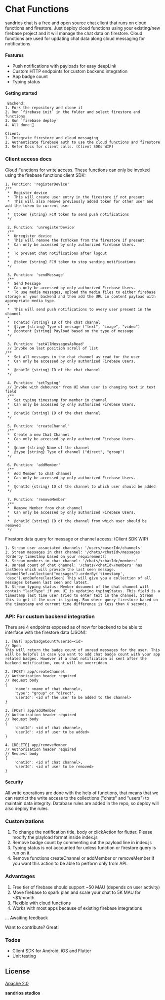 # Chat Functions

sandrios chat is a free and open source chat client that runs on cloud functions and firestore. Just deploy cloud functions using your existing/new firebase project and it will manage the chat data on firestore. Cloud functions are used for updating chat data along cloud messaging for notifications.

#### Features

  - Push notifications with payloads for easy deepLink
  - Custom HTTP endpoints for custom backend integration
  - App badge count
  - Typing status

#### Getting started
     Backend:
    1. Fork the repository and clone it
    2. Run `firebase init` in the folder and select firestore and functions
    3. Run `firebase deploy`
    4. All done 🎉

    Client:
    1. Integrate firestore and cloud messaging
    2. Authenticate firebase auth to use the cloud functions and firestore
    3. Refer Docs for client calls. (Client SDKs WIP)

### Client access docs

Cloud Functions for write access. These functions can only be invoked using the firebase functions client SDK:
```
1. Function: 'registerDevice'
/**
 *  Register device
 *  This will create user entry in the firestore if not present
 *  This will also remove previously added token for other user and add the token to current user
 * 
 *  @token {string} FCM token to send push notifications
 */
 
 2. Function: 'unregisterDevice'
 /**
 *  Unregister device
 *  This will remove the fcmToken from the firestore if present
 *  Can only be accessed by only authorized Firebase Users.
 * 
 *  To prevent chat notifications after logout
 * 
 *  @token {string} FCM token to stop sending notifications
 */
 
 3. Function: 'sendMessage'
 /**
 *  Send Message
 *  Can only be accessed by only authorized Firebase Users.
 *  To use media messages, upload the media files to either firebase storage or your backend and then add the URL in content payload with appropriate media type.
 * 
 *  This will send push notifications to every user present in the channel
 * 
 *  @chatId {string} ID of the chat channel
 *  @type {string} Type of message ("text", "image", "video")
 *  @content {string} Payload based on the type of message
 */
 
 3. Function: 'setAllMessagesAsRead'
 // Invoke on last position scroll of list
/**
 *  Set all messages in the chat channel as read for the user
 *  Can only be accessed by only authorized Firebase Users.
 * 
 *  @chatId {string} ID of the chat channel
 */
 
 4. Function: 'setTyping'
 // Invoke with debouncer from UI when user is changing text in text field
 /**
 *  Set typing timestamp for member in channel
 *  Can only be accessed by only authorized Firebase Users.
 * 
 *  @chatId {string} ID of the chat channel
 */
 
 5. Function: 'createChannel'
 /**
 *  Create a new Chat Channel
 *  Can only be accessed by only authorized Firebase Users.
 * 
 *  @name {string} Name of the channel
 *  @type {string} Type of channel ("direct", "group")
 */
 
 6. Function: 'addMember'
 /**
 *  Add Member to chat channel
 *  Can only be accessed by only authorized Firebase Users.
 * 
 *  @chatId {string} ID of the channel to which user should be added
 */
 
 7. Function: 'removeMember'
 /**
 *  Remove Member from chat channel
 *  Can only be accessed by only authorized Firebase Users.
 * 
 *  @chatId {string} ID of the channel from which user should be removed
 */
```

Firestore data query for message or channel access: (Client SDK WIP)
```
1. Stream user associated channels: '/users/<userId>/channels'
2. Stream messages in chat channel: '/chats/<chatId>/messages' (Orderby timestamp based on your requirements)
3. Stream members in chat channel: '/chats/<chatId>/members' 
4. Unread count of chat channel: '/chats/<chatId>/members' has lastSeen which will provide the last seen message. channelRef.collection("messages").orderBy('timestamp', 'desc').endBefore(lastSeen) This will give you a collection of all messages between last seen and latest.
5. Stream typing status: Member document of the chat channel will contain "lastType" if you UI is updating typingStatus. This field is a timestamp last time user tried to enter text in the channel. Stream this to get if the user is typing. Run where query firestore based on the timestamp and current time difference is less than X seconds.

```

### API: For custom backend integration

There are 4 endpoints exposed as of now for backend to be able to interface with the firestore data (JSON):

```
1. [GET] app/badgeCount?userId=<id> 
// Open
This will return the badge count of unread messages for the user. This will be helpful in case you want to add chat badge count with your app related badges. However if a chat notification is sent after the backend notification, count will be overridden.

2. [POST] app/createChannel
// Authorization header required
// Request body
{
    'name': <name of chat channel>,
    'type': "group" or "direct",
    'userId': <id of the user to be added to the channel>
}

3. [POST] app/addMember
// Authorization header required
// Request body
{
    'chatId': <id of chat channel>,
    'userId': <id of user to be added>
}

4. [DELETE] app/removeMember
// Authorization header required
// Request body
{
    'chatId': <id of chat channel>,
    'userId': <id of user to be removed>
}
```

#### Security
All write operations are done with the help of functions, that means that we can restrict the write access to the collections ("chats" and "users") to maintain data integrity.
Database rules are added in the repo, so deploy will also deploy the rules.

### Customizations
1. To change the notification title, body or clickAction for flutter. Please modify the playload format inside index.js
2. Remove badge count by commenting out the payload line in index.js
3. Typing status is not accounted for unless function or firestore query is run on it.
4. Remove functions createChannel or addMember or removeMember if you want this action to be able to perform only from API.

### Advantages

1. Free tier of firebase should support ~50 MAU (depends on user activity)
2. Move firebase to spark plan and scale your chat to 5K MAU for ~$1/month
3. Flexible with cloud functions
4. Works with most apps because of existing firebase integrations 

... Awaiting feedback

Want to contribute? Great!

### Todos

 - Client SDK for Android, iOS and Flutter
 - Unit testing

License
------

[Apache 2.0](https://www.apache.org/licenses/LICENSE-2.0)

**sandrios studios**

